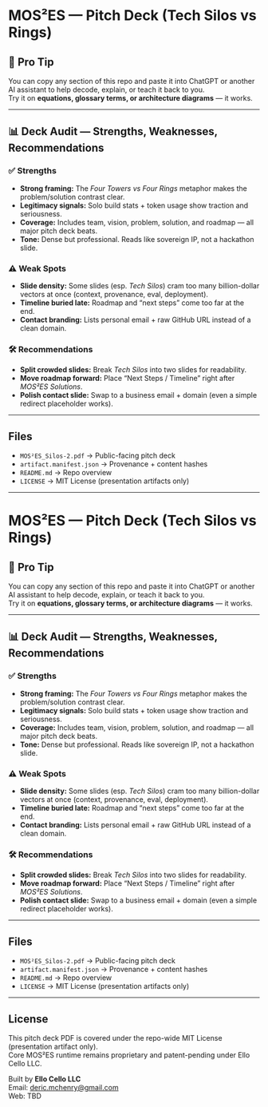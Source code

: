 # MOS²ES — Pitch Deck (Tech Silos vs Rings)

## 🧠 Pro Tip
You can copy any section of this repo and paste it into ChatGPT or another AI assistant to help decode, explain, or teach it back to you.  
Try it on **equations, glossary terms, or architecture diagrams** — it works.

---

## 📊 Deck Audit — Strengths, Weaknesses, Recommendations

### ✅ Strengths
- **Strong framing:** The *Four Towers vs Four Rings* metaphor makes the problem/solution contrast clear.  
- **Legitimacy signals:** Solo build stats + token usage show traction and seriousness.  
- **Coverage:** Includes team, vision, problem, solution, and roadmap — all major pitch deck beats.  
- **Tone:** Dense but professional. Reads like sovereign IP, not a hackathon slide.

### ⚠️ Weak Spots
- **Slide density:** Some slides (esp. *Tech Silos*) cram too many billion-dollar vectors at once (context, provenance, eval, deployment).  
- **Timeline buried late:** Roadmap and “next steps” come too far at the end.  
- **Contact branding:** Lists personal email + raw GitHub URL instead of a clean domain.

### 🛠 Recommendations
- **Split crowded slides:** Break *Tech Silos* into two slides for readability.  
- **Move roadmap forward:** Place “Next Steps / Timeline” right after *MOS²ES Solutions*.  
- **Polish contact slide:** Swap to a business email + domain (even a simple redirect placeholder works).  

---

## Files
- `MOS²ES_Silos-2.pdf` → Public-facing pitch deck  
- `artifact.manifest.json` → Provenance + content hashes  
- `README.md` → Repo overview  
- `LICENSE` → MIT License (presentation artifacts only)  

---
# MOS²ES — Pitch Deck (Tech Silos vs Rings)

## 🧠 Pro Tip
You can copy any section of this repo and paste it into ChatGPT or another AI assistant to help decode, explain, or teach it back to you.  
Try it on **equations, glossary terms, or architecture diagrams** — it works.

---

## 📊 Deck Audit — Strengths, Weaknesses, Recommendations

### ✅ Strengths
- **Strong framing:** The *Four Towers vs Four Rings* metaphor makes the problem/solution contrast clear.  
- **Legitimacy signals:** Solo build stats + token usage show traction and seriousness.  
- **Coverage:** Includes team, vision, problem, solution, and roadmap — all major pitch deck beats.  
- **Tone:** Dense but professional. Reads like sovereign IP, not a hackathon slide.

### ⚠️ Weak Spots
- **Slide density:** Some slides (esp. *Tech Silos*) cram too many billion-dollar vectors at once (context, provenance, eval, deployment).  
- **Timeline buried late:** Roadmap and “next steps” come too far at the end.  
- **Contact branding:** Lists personal email + raw GitHub URL instead of a clean domain.

### 🛠 Recommendations
- **Split crowded slides:** Break *Tech Silos* into two slides for readability.  
- **Move roadmap forward:** Place “Next Steps / Timeline” right after *MOS²ES Solutions*.  
- **Polish contact slide:** Swap to a business email + domain (even a simple redirect placeholder works).  

---

## Files
- `MOS²ES_Silos-2.pdf` → Public-facing pitch deck  
- `artifact.manifest.json` → Provenance + content hashes  
- `README.md` → Repo overview  
- `LICENSE` → MIT License (presentation artifacts only)  

---

## License
This pitch deck PDF is covered under the repo-wide MIT License (presentation artifact only).  
Core MOS²ES runtime remains proprietary and patent-pending under Ello Cello LLC.


Built by **Ello Cello LLC**  
Email: deric.mchenry@gmail.com  
Web: TBD
